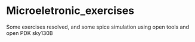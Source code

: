 # Microeletronic_exercises

Some exercises resolved, and some spice simulation using open tools and open PDK sky130B
